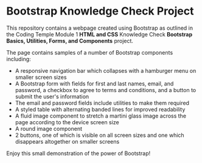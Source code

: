 # Bootstrap Knowledge Check Project

This repository contains a webpage created using Bootstrap as outlined in the Coding Temple Module 1 **HTML and CSS**
Knowledge Check **Bootstrap Basics, Utilities, Forms, and Components** project.

The page contains samples of a number of Bootstrap components including:

* A responsive navigation bar which collapses with a hamburger menu on smaller screen sizes
* A Bootstrap form with fields for first and last names, email, and password, a checkbox to agree to terms and conditions, and a button to submit the user's information
* The email and password fields include utilities to make them required
* A styled table with alternating banded lines for improved readability
* A fluid image component to stretch a martini glass image across the page according to the device screen size
* A round image component
* 2 buttons, one of which is visible on all screen sizes and one which disappears altogether on smaller screens

Enjoy this small demonstration of the power of Bootstrap!
